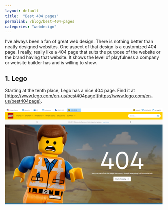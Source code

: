 ```yaml
---
layout: default
title:  "Best 404 pages"
permalink: /blog/best-404-pages
categories: "webdesign"
---
```


I’ve always been a fan of great web design. There is nothing better than neatly designed websites. One aspect of that design is a customized 404 page. I really, really like a 404 page that suits the purpose of the website or the brand having that website. It shows the level of playfulness a company or website builder has and is willing to show.

## 1. Lego

Starting at the tenth place, Lego has a nice 404 page. Find it at [https://www.lego.com/en-us/best404page](https://www.lego.com/en-us/best404page).

![Lego 404](/assets/images/lego.com-en-us-best404page-1024x625.png)
